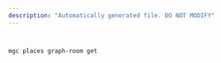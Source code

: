 ```yaml
---
description: "Automatically generated file. DO NOT MODIFY"
---
```


```bash


mgc places graph-room get

```